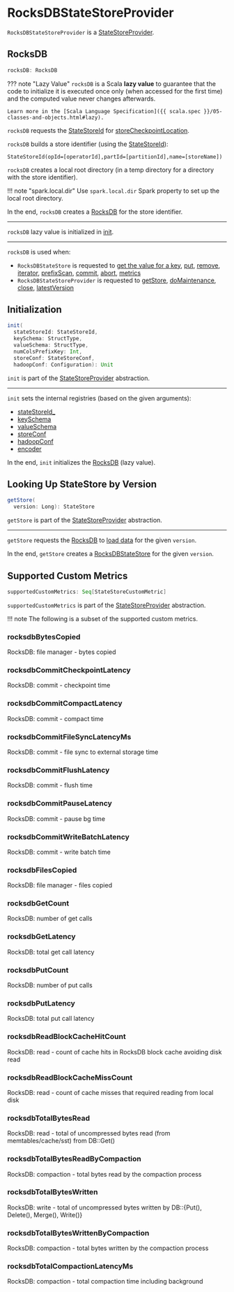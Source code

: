 # RocksDBStateStoreProvider

`RocksDBStateStoreProvider` is a [StateStoreProvider](StateStoreProvider.md).

## <span id="rocksDB"> RocksDB

```scala
rocksDB: RocksDB
```

??? note "Lazy Value"
    `rocksDB` is a Scala **lazy value** to guarantee that the code to initialize it is executed once only (when accessed for the first time) and the computed value never changes afterwards.

    Learn more in the [Scala Language Specification]({{ scala.spec }}/05-classes-and-objects.html#lazy).

`rocksDB` requests the [StateStoreId](#stateStoreId) for [storeCheckpointLocation](StateStoreId.md#storeCheckpointLocation).

`rocksDB` builds a store identifier (using the [StateStoreId](#stateStoreId)):

```text
StateStoreId(opId=[operatorId],partId=[partitionId],name=[storeName])
```

`rocksDB` creates a local root directory (in a temp directory for a directory with the store identifier).

!!! note "spark.local.dir"
    Use `spark.local.dir` Spark property to set up the local root directory.

In the end, `rocksDB` creates a [RocksDB](RocksDB.md) for the store identifier.

---

`rocksDB` lazy value is initialized in [init](#init).

---

`rocksDB` is used when:

* `RocksDBStateStore` is requested to [get the value for a key](RocksDBStateStore.md#get), [put](RocksDBStateStore.md#put), [remove](RocksDBStateStore.md#remove), [iterator](RocksDBStateStore.md#iterator), [prefixScan](RocksDBStateStore.md#prefixScan), [commit](RocksDBStateStore.md#commit), [abort](RocksDBStateStore.md#abort), [metrics](RocksDBStateStore.md#metrics)
* `RocksDBStateStoreProvider` is requested to [getStore](#getStore), [doMaintenance](#doMaintenance), [close](#close), [latestVersion](#latestVersion)

## <span id="init"> Initialization

```scala
init(
  stateStoreId: StateStoreId,
  keySchema: StructType,
  valueSchema: StructType,
  numColsPrefixKey: Int,
  storeConf: StateStoreConf,
  hadoopConf: Configuration): Unit
```

`init` is part of the [StateStoreProvider](StateStoreProvider.md#init) abstraction.

---

`init` sets the internal registries (based on the given arguments):

* [stateStoreId_](#stateStoreId_)
* [keySchema](#keySchema)
* [valueSchema](#valueSchema)
* [storeConf](#storeConf)
* [hadoopConf](#hadoopConf)
* [encoder](#encoder)

In the end, `init` initializes the [RocksDB](#rocksDB) (lazy value).

## <span id="getStore"> Looking Up StateStore by Version

```scala
getStore(
  version: Long): StateStore
```

`getStore` is part of the [StateStoreProvider](StateStoreProvider.md#getStore) abstraction.

---

`getStore` requests the [RocksDB](#rocksDB) to [load data](RocksDB.md#load) for the given `version`.

In the end, `getStore` creates a [RocksDBStateStore](RocksDBStateStore.md) for the given `version`.

## <span id="supportedCustomMetrics"><span id="ALL_CUSTOM_METRICS"> Supported Custom Metrics

```scala
supportedCustomMetrics: Seq[StateStoreCustomMetric]
```

`supportedCustomMetrics` is part of the [StateStoreProvider](StateStoreProvider.md#supportedCustomMetrics) abstraction.

!!! note
    The following is a subset of the supported custom metrics.

### <span id="CUSTOM_METRIC_BYTES_COPIED"><span id="rocksdbBytesCopied"> rocksdbBytesCopied

RocksDB: file manager - bytes copied

### <span id="CUSTOM_METRIC_CHECKPOINT_TIME"><span id="rocksdbCommitCheckpointLatency"> rocksdbCommitCheckpointLatency

RocksDB: commit - checkpoint time

### <span id="CUSTOM_METRIC_COMMIT_COMPACT_TIME"><span id="rocksdbCommitCompactLatency"> rocksdbCommitCompactLatency

RocksDB: commit - compact time

### <span id="CUSTOM_METRIC_FILESYNC_TIME"><span id="rocksdbCommitFileSyncLatencyMs"> rocksdbCommitFileSyncLatencyMs

RocksDB: commit - file sync to external storage time

### <span id="CUSTOM_METRIC_FLUSH_TIME"><span id="rocksdbCommitFlushLatency"> rocksdbCommitFlushLatency

RocksDB: commit - flush time

### <span id="CUSTOM_METRIC_PAUSE_TIME"><span id="rocksdbCommitPauseLatency"> rocksdbCommitPauseLatency

RocksDB: commit - pause bg time

### <span id="CUSTOM_METRIC_WRITEBATCH_TIME"><span id="rocksdbCommitWriteBatchLatency"> rocksdbCommitWriteBatchLatency

RocksDB: commit - write batch time

### <span id="CUSTOM_METRIC_FILES_COPIED"><span id="rocksdbFilesCopied"> rocksdbFilesCopied

RocksDB: file manager - files copied

### <span id="CUSTOM_METRIC_GET_COUNT"><span id="rocksdbGetCount"> rocksdbGetCount

RocksDB: number of get calls

### <span id="CUSTOM_METRIC_GET_TIME"><span id="rocksdbGetLatency"> rocksdbGetLatency

RocksDB: total get call latency

### <span id="CUSTOM_METRIC_PUT_COUNT"><span id="rocksdbPutCount"> rocksdbPutCount

RocksDB: number of put calls

### <span id="CUSTOM_METRIC_PUT_TIME"><span id="rocksdbPutLatency"> rocksdbPutLatency

RocksDB: total put call latency

### <span id="CUSTOM_METRIC_BLOCK_CACHE_HITS"><span id="rocksdbReadBlockCacheHitCount"> rocksdbReadBlockCacheHitCount

RocksDB: read - count of cache hits in RocksDB block cache avoiding disk read

### <span id="CUSTOM_METRIC_BLOCK_CACHE_MISS"><span id="rocksdbReadBlockCacheMissCount"> rocksdbReadBlockCacheMissCount

RocksDB: read - count of cache misses that required reading from local disk

### <span id="CUSTOM_METRIC_BYTES_READ"><span id="rocksdbTotalBytesRead"> rocksdbTotalBytesRead

RocksDB: read - total of uncompressed bytes read (from memtables/cache/sst) from DB::Get()

### <span id="CUSTOM_METRIC_COMPACT_READ_BYTES"><span id="rocksdbTotalBytesReadByCompaction"> rocksdbTotalBytesReadByCompaction

RocksDB: compaction - total bytes read by the compaction process

### <span id="CUSTOM_METRIC_BYTES_WRITTEN"><span id="rocksdbTotalBytesWritten"> rocksdbTotalBytesWritten

RocksDB: write - total of uncompressed bytes written by DB::{Put(), Delete(), Merge(), Write()}

### <span id="CUSTOM_METRIC_COMPACT_WRITTEN_BYTES"><span id="rocksdbTotalBytesWrittenByCompaction"> rocksdbTotalBytesWrittenByCompaction

RocksDB: compaction - total bytes written by the compaction process

### <span id="CUSTOM_METRIC_TOTAL_COMPACT_TIME"><span id="rocksdbTotalCompactionLatencyMs"> rocksdbTotalCompactionLatencyMs

RocksDB: compaction - total compaction time including background
